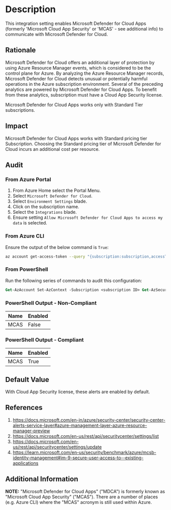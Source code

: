 # Description

This integration setting enables Microsoft Defender for Cloud Apps (formerly 'Microsoft Cloud App Security' or 'MCAS' - see additional info) to communicate with Microsoft Defender for Cloud.

## Rationale

Microsoft Defender for Cloud offers an additional layer of protection by using Azure Resource Manager events, which is considered to be the control plane for Azure. By analyzing the Azure Resource Manager records, Microsoft Defender for Cloud detects unusual or potentially harmful operations in the Azure subscription environment. Several of the preceding analytics are powered by Microsoft Defender for Cloud Apps. To benefit from these analytics, subscription must have a Cloud App Security license.

Microsoft Defender for Cloud Apps works only with Standard Tier subscriptions.

## Impact

Microsoft Defender for Cloud Apps works with Standard pricing tier Subscription. Choosing the Standard pricing tier of Microsoft Defender for Cloud incurs an additional cost per resource.

## Audit

### From Azure Portal

1. From Azure Home select the Portal Menu.
2. Select `Microsoft Defender for Cloud`.
3. Select `Environment Settings` blade.
4. Click on the subscription name.
5. Select the `Integrations` blade.
6. Ensure setting `Allow Microsoft Defender for Cloud Apps to access my data` is selected.

### From Azure CLI

Ensure the output of the below command is `True`:

```sh
az account get-access-token --query "{subscription:subscription,accessToken:accessToken}" --out tsv | xargs -L1 bash -c 'curl -X GET -H "Authorization: Bearer $1" -H "Content-Type: application/json" https://management.azure.com/subscriptions/<subscription_ID>/providers/Microsoft.Security/settings?api-version=2021-06-01' | jq '.|.value[] | select(.name=="MCAS")'|jq '.properties.enabled'
```

### From PowerShell

Run the following series of commands to audit this configuration:

```ps
Get-AzAccount Set-AzContext -Subscription <subscription ID> Get-AzSecuritySetting | Select-Object name,enabled |where-object {$_.name -eq "MCAS"}
```

### PowerShell Output - Non-Compliant

|Name|Enabled|
|---|---|
|MCAS|False|

### PowerShell Output - Compliant

|Name|Enabled|
|---|---|
|MCAS|True|

## Default Value

With Cloud App Security license, these alerts are enabled by default.

## References

1. <https://docs.microsoft.com/en-in/azure/security-center/security-center-alerts-service-layer#azure-management-layer-azure-resource-manager-preview>
2. <https://docs.microsoft.com/en-us/rest/api/securitycenter/settings/list>
3. <https://docs.microsoft.com/en-us/rest/api/securitycenter/settings/update>
4. <https://learn.microsoft.com/en-us/security/benchmark/azure/mcsb-identity-management#im-9-secure-user-access-to--existing-applications>

## Additional Information

**NOTE:** "Microsoft Defender for Cloud Apps" ("MDCA") is formerly known as "Microsoft Cloud App Security" ("MCAS"). There are a number of places (e.g. Azure CLI) where the "MCAS" acronym is still used within Azure.
